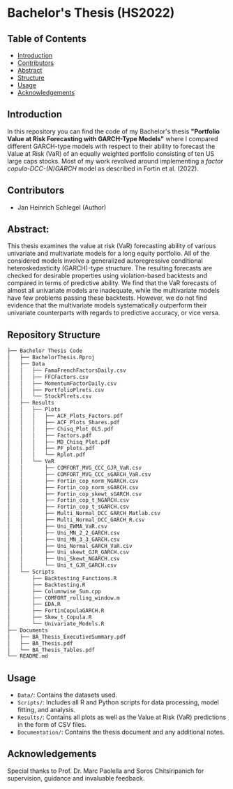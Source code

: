 # Bachelor's Thesis (HS2022)

## Table of Contents

- [Introduction](#introduction)
- [Contributors](#contributors)
- [Abstract](#abstract)
- [Structure](#repository-structure)
- [Usage](#usage)
- [Acknowledgements](#acknowledgements)

## Introduction

In this repository you can find the code of my Bachelor's thesis **"Portfolio Value at Risk Forecasting with GARCH-Type Models"** where I compared different GARCH-type models with respect to their ability to forecast the Value at Risk (VaR) of an equally weighted portfolio consisting of ten US large caps stocks. Most of my work revolved around implementing a *factor copula-DCC-(N)GARCH* model as described in Fortin et al. (2022).

## Contributors

* Jan Heinrich Schlegel (Author)

## Abstract:

This thesis examines the value at risk (VaR) forecasting ability of various univariate and multivariate
models for a long equity portfolio. All of the considered models involve a generalized autoregressive conditional heteroskedasticity (GARCH)-type structure. The resulting forecasts are checked for
desirable properties using violation-based backtests and compared in terms of predictive ability. We
find that the VaR forecasts of almost all univariate models are inadequate, while the multivariate
models have few problems passing these backtests. However, we do not find evidence that the multivariate models systematically outperform their univariate counterparts with regards to predictive
accuracy, or vice versa.

## Repository Structure
```bash
├── Bachelor Thesis Code
│   ├── BachelorThesis.Rproj
│   ├── Data
│   │   ├── FamaFrenchFactorsDaily.csv
│   │   ├── FFCFactors.csv
│   │   ├── MomentumFactorDaily.csv
│   │   ├── PortfolioPlrets.csv
│   │   └── StockPlrets.csv
│   ├── Results
│   │   ├── Plots
│   │   │   ├── ACF_Plots_Factors.pdf
│   │   │   ├── ACF_Plots_Shares.pdf
│   │   │   ├── Chisq_Plot_OLS.pdf
│   │   │   ├── Factors.pdf
│   │   │   ├── MD_Chisq_Plot.pdf
│   │   │   ├── PF_plots.pdf
│   │   │   └── Rplot.pdf
│   │   └── VaR
│   │       ├── COMFORT_MVG_CCC_GJR_VaR.csv
│   │       ├── COMFORT_MVG_CCC_sGARCH_VaR.csv
│   │       ├── Fortin_cop_norm_NGARCH.csv
│   │       ├── Fortin_cop_norm_sGARCH.csv
│   │       ├── Fortin_cop_skewt_sGARCH.csv
│   │       ├── Fortin_cop_t_NGARCH.csv
│   │       ├── Fortin_cop_t_sGARCH.csv
│   │       ├── Multi_Normal_DCC_GARCH_Matlab.csv
│   │       ├── Multi_Normal_DCC_GARCH_R.csv
│   │       ├── Uni_EWMA_VaR.csv
│   │       ├── Uni_MN_2_2_GARCH.csv
│   │       ├── Uni_MN_3_3_GARCH.csv
│   │       ├── Uni_Normal_GARCH_VaR.csv
│   │       ├── Uni_skewt_GJR_GARCH.csv
│   │       ├── Uni_Skewt_NGARCH.csv
│   │       └── Uni_t_GJR_GARCH.csv
│   └── Scripts
│       ├── Backtesting_Functions.R
│       ├── Backtesting.R
│       ├── Columnwise_Sum.cpp
│       ├── COMFORT_rolling_window.m
│       ├── EDA.R
│       ├── FortinCopulaGARCH.R
│       ├── Skew_t_Copula.R
│       └── Univariate_Models.R
├── Documents
│   ├── BA_Thesis_ExecutiveSummary.pdf
│   ├── BA_Thesis.pdf
│   └── BA_Thesis_Tables.pdf
└── README.md
```

## Usage

- `Data/`: Contains the datasets used.
- `Scripts/`: Includes all R and Python scripts for data processing, model fitting, and analysis.
- `Results/`: Contains all plots as well as the Value at Risk (VaR) predictions in the form of CSV files.
- `Documentation/`: Contains the thesis document and any additional notes.

## Acknowledgements

Special thanks to Prof. Dr. Marc Paolella and Soros Chitsiripanich for supervision, guidance and invaluable feedback.
